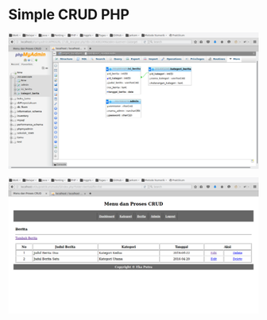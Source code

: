 # Simple CRUD PHP
![Database](https://raw.githubusercontent.com/byeka/simple-crud-php/master/database.png)

![Website](https://raw.githubusercontent.com/byeka/simple-crud-php/master/website.png)